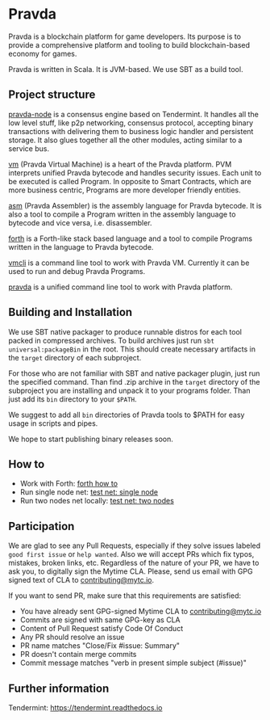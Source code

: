 # Pravda

Pravda is a blockchain platform for game developers. Its purpose is to
provide a comprehensive platform and tooling to build blockchain-based economy
for games.

Pravda is written in Scala. It is JVM-based. We use SBT as a build tool.

## Project structure

[pravda-node](doc/pravda-node.md) is a consensus engine based on Tendermint.
It handles all the low level stuff, like p2p networking, consensus protocol,
accepting binary transactions with delivering them to business logic handler and
persistent storage. It also glues together all the other modules, acting
similar to a service bus.

[vm](doc/spec.tex) (Pravda Virtual Machine) is a heart of the Pravda platform.
PVM interprets unified Pravda bytecode and handles security issues. Each unit
to be executed is called Program. In opposite to Smart Contracts, which are more
business centric, Programs are more developer friendly entities.

[asm](doc/PASM.md) (Pravda Assembler) is the assembly language for Pravda
bytecode.  It is also a tool to compile a Program written in the assembly
language to bytecode and vice versa, i.e. disassembler.

[forth](doc/PForth.md) is a Forth-like stack based language and a tool to
compile Programs written in the language to Pravda bytecode.

[vmcli](doc/PCLI.md) is a command line tool to work with Pravda VM.
Currently it can be used to run and debug Pravda Programs.

[pravda](doc/pravda.md) is a unified command line tool to work with Pravda
platform.

## Building and Installation

We use SBT native packager to produce runnable distros for each tool packed in
compressed archives. To build archives just run `sbt universal:packageBin` in
the root. This should create necessary artifacts in the `target` directory
of each subproject.

For those who are not familiar with SBT and native packager plugin, just run the
specified command. Than find <module>.zip archive in the `target` directory
of the subproject you are installing and unpack it to your programs folder. Than
just add its `bin` directory to your `$PATH`.

We suggest to add all `bin` directories of Pravda tools to $PATH for easy usage
in scripts and pipes.

We hope to start publishing binary releases soon.

## How to

* Work with Forth: [forth how to](doc/how-to-forth.md)
* Run single node net: [test net: single node](doc/how-to-single-node.md)
* Run two nodes net locally: [test net: two nodes](doc/how-to-two-nodes.md)

## Participation

We are glad to see any Pull Requests, especially if they solve issues labeled
`good first issue` or `help wanted`. Also we will accept PRs which fix typos,
mistakes, broken links, etc. Regardless of the nature of your PR, we have to
ask you, to digitally sign the Mytime CLA. Please, send us email with GPG signed
text of CLA to contributing@mytc.io.

If you want to send PR, make sure that this requirements are satisfied:

* You have already sent GPG-signed Mytime CLA to contributing@mytc.io
* Commits are signed with same GPG-key as CLA
* Content of Pull Request satisfy Code Of Conduct
* Any PR should resolve an issue
* PR name matches "Close/Fix #issue: Summary"
* PR doesn't contain merge commits
* Commit message matches "verb in present simple subject (#issue)"

## Further information

Tendermint: https://tendermint.readthedocs.io
